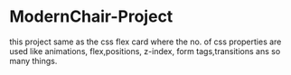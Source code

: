 # ModernChair-Project
this project same as the css flex card where the no. of css properties are used like animations, flex,positions, z-index, form tags,transitions ans so many things.

